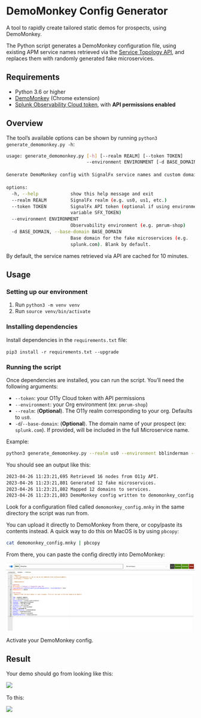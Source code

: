 # DemoMonkey Config Generator

A tool to rapidly create tailored static demos for prospects, using DemoMonkey.

The Python script generates a DemoMonkey configuration file, using existing APM service names retrieved via the [Service Topology API](https://dev.splunk.com/observability/reference/api/apm_service_topology/latest), and replaces them with randomly generated fake microservices.

## Requirements

- Python 3.6 or higher
- [DemoMonkey](https://chrome.google.com/webstore/detail/demomonkey/jgbhioialphpgjgofopnplfibkeehgjd) (Chrome extension)
- [Splunk Observability Cloud token](https://docs.splunk.com/Observability/admin/authentication-tokens/tokens.html#nav-Create-and-manage-authentication-tokens), with **API permissions enabled**

## Overview

The tool’s available options can be shown by running `python3 generate_demomonkey.py -h`:

```bash
usage: generate_demomonkey.py [-h] [--realm REALM] [--token TOKEN]
                              --environment ENVIRONMENT [-d BASE_DOMAIN]

Generate DemoMonkey config with SignalFx service names and custom domain names

options:
  -h, --help            show this help message and exit
  --realm REALM         SignalFx realm (e.g. us0, us1, etc.)
  --token TOKEN         SignalFx API token (optional if using environment
                        variable SFX_TOKEN)
  --environment ENVIRONMENT
                        Observability environment (e.g. pmrum-shop)
  -d BASE_DOMAIN, --base-domain BASE_DOMAIN
                        Base domain for the fake microservices (e.g.
                        splunk.com). Blank by default.
```

By default, the service names retrieved via API are cached for 10 minutes.

## Usage

### Setting up our environment
1. Run `python3 -m venv venv`
2. Run `source venv/bin/activate`

### Installing dependencies

Install dependencies in the `requirements.txt` file:

`pip3 install -r requirements.txt --upgrade`

### Running the script

Once dependencies are installed, you can run the script. You’ll need the following arguments:

- `--token`: your O11y Cloud token with API permissions
- `--environment`: your Org environment (ex: `pmrum-shop`)
- `--realm`: (**Optional**). The O11y realm corresponding to your org. Defaults to `us0`.
- `-d`/`--base-domain`: (**Optional**). The domain name of your prospect (ex: `splunk.com`). If provided, will be included in the full Microservice name.

Example:

```bash
python3 generate_demomonkey.py --realm us0 --environment bblinderman --token xxxxxxx -d splunk.com     
```

You should see an output like this:

```bash
2023-04-26 11:23:21,695 Retrieved 16 nodes from O11y API.
2023-04-26 11:23:21,801 Generated 12 fake microservices.
2023-04-26 11:23:21,802 Mapped 12 domains to services.
2023-04-26 11:23:21,803 DemoMonkey config written to demomonkey_config.mnky
```

Look for a configuration filed called `demomonkey_config.mnky` in the same directory the script was run from.

You can upload it directly to DemoMonkey from there, or copy/paste its contents instead. A quick way to do this on MacOS is by using `pbcopy`:

```bash
cat demomonkey_config.mnky | pbcopy
```

From there, you can paste the config directly into DemoMonkey:

![](images/2023-04-26%20at%2011.43.21.png)

Activate your DemoMonkey config.

## Result

Your demo should go from looking like this:

![](/images/2023-04-26%20at%2011.40.58.png)

To this:

![](/images/2023-04-26%20at%2011.41.39.png)
